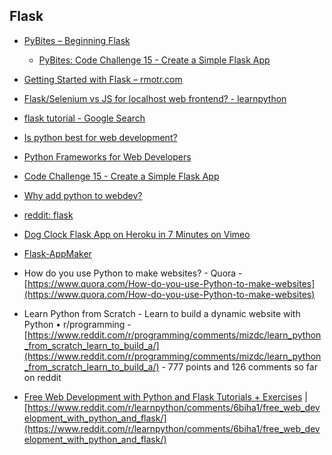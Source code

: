 ## Flask

* [PyBites – Beginning Flask](http://pybit.es/beginning-flask.html)
  * [PyBites: Code Challenge 15 - Create a Simple Flask App](http://pybit.es/codechallenge15.html)

* [Getting Started with Flask – rmotr.com](https://blog.rmotr.com/getting-started-with-flask-1389d7dbe285)
* [Flask/Selenium vs JS for localhost web frontend? - learnpython](https://www.reddit.com/r/learnpython/comments/63mye6/flaskselenium_vs_js_for_localhost_web_frontend/)
* [flask tutorial - Google Search](https://www.google.com/search?q=flask+tutorial&rlz=1CDGOYI_enUS647US647&oq=flask+tu&aqs=chrome.0.0j69i57j0l2.7148j0j7&hl=en-US&sourceid=chrome-mobile&ie=UTF-8)
* [Is python best for web development?](https://www.reddit.com/r/Python/comments/64cac8/is_python_best_for_web_development/)
* [Python Frameworks for Web Developers](https://www.reddit.com/r/Python/comments/661dzg/python_frameworks_for_web_developers/)
* [Code Challenge 15 - Create a Simple Flask App](https://www.reddit.com/r/learnpython/comments/65u317/code_challenge_15_create_a_simple_flask_app/)
* [Why add python to webdev?](https://www.reddit.com/r/learnpython/comments/6473vn/why_add_python_to_webdev/)
* [reddit: flask](https://www.reddit.com/r/flask/)
* [Dog Clock Flask App on Heroku in 7 Minutes on Vimeo](https://vimeo.com/213942270)
* [Flask-AppMaker](http://maximillionaire.pythonanywhere.com/)
* How do you use Python to make websites? - Quora - [https://www.quora.com/How-do-you-use-Python-to-make-websites](https://www.quora.com/How-do-you-use-Python-to-make-websites)

* Learn Python from Scratch - Learn to build a dynamic website with Python • r/programming - [https://www.reddit.com/r/programming/comments/mizdc/learn_python_from_scratch_learn_to_build_a/](https://www.reddit.com/r/programming/comments/mizdc/learn_python_from_scratch_learn_to_build_a/) - 777 points and 126 comments so far on reddit

* [Free Web Development with Python and Flask Tutorials + Exercises](https://www.reddit.com/r/learnpython/comments/6biha1/free_web_development_with_python_and_flask/) | [https://www.reddit.com/r/learnpython/comments/6biha1/free_web_development_with_python_and_flask/](https://www.reddit.com/r/learnpython/comments/6biha1/free_web_development_with_python_and_flask/)
